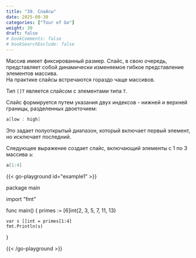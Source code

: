 ```yaml
---
title: "39. Слайсы"
date: 2025-09-30
categories: ["Tour of Go"]
weight: 39
draft: false
# bookComments: false
# bookSearchExclude: false
---
```


Массив имеет фиксированный размер. Слайс, в свою очередь, представляет собой динамически изменяемое гибкое представление элементов массива.  
На практике слайсы встречаются гораздо чаще массивов.

Тип `[]T` является слайсом с элементами типа `T`.

Слайс формируется путем указания двух индексов - нижней и верхней границы, разделенных двоеточием:

```go
a[low : high]
```

Это задает полуоткрытый диапазон, который включает первый элемент, но исключает последний.

Следующее выражение создает слайс, включающий элементы с 1 по 3 массива `a`:

```go
a[1:4]
```

{{< go-playground id="example1" >}}

package main

import "fmt"

func main() {
    primes := [6]int{2, 3, 5, 7, 11, 13}

	var s []int = primes[1:4]
	fmt.Println(s)
}

{{< /go-playground >}} 